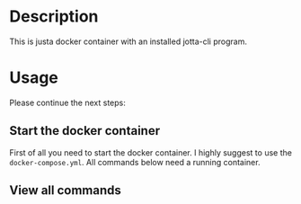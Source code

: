 # Description
This is justa docker container with an installed jotta-cli program.

# Usage
Please continue the next steps:

## Start the docker container
First of all you need to start the docker container. I highly suggest to use the `docker-compose.yml`.
All commands below need a running container.

## View all commands
